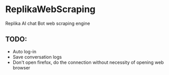 # ReplikaWebScraping
Replika AI chat Bot web scraping engine

## TODO: 
- Auto log-in
- Save conversation logs
- Don't open firefox, do the connection without necessity of opening web browser
